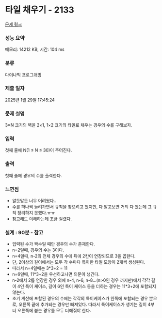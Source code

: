 # 타일 채우기 - 2133 

[문제 링크](https://www.acmicpc.net/problem/2133) 

### 성능 요약

메모리: 14212 KB, 시간: 104 ms

### 분류

다이나믹 프로그래밍

### 제출 일자

2025년 1월 29일 17:45:24

### 문제 설명

<p>3×N 크기의 벽을 2×1, 1×2 크기의 타일로 채우는 경우의 수를 구해보자.</p>

### 입력 

 <p>첫째 줄에 N(1 ≤ N ≤ 30)이 주어진다.</p>

### 출력 

 <p>첫째 줄에 경우의 수를 출력한다.</p>

### 느낀점

- 알듯말듯 너무 어려웠다..
- 수를 하나씩 늘려가면서 규칙을 찾으려고 했지만, 다 알고보면 거의 다 왔는데 그 규칙 정리하지 못했다.ㅠㅠ
- 참고해도 이해하는데 조금 걸렸다.

### 설계 : 90분 - 참고

- 입력된 수가 짝수일 때만 경우의 수가 존재한다.
- n=2일때, 경우의 수는 3이다.
- n=4일때, n-2의 전체 경우의 수에 뒤에 2칸이 연장되므로 3을 곱한다.
- 단, 2이상의 길이에서는 모두 각 수마다 특이한 타일 모양이 2개씩 생성된다.
- 따라서 n=4일때는 3*3+2 = 11
- n=6일때, 11*3+2을 우선하고나면 의문이 생긴다.
- n-2에서 2를 연장한 경우 외에 n-4, n-6, n-8…(n>0인 경우 까지만)에서 각각 길이 4인 특이 케이스, 길이 6인 특이 케이스 등을 더하는 경우는 11*3+2에 포함되지 않는다.
- 초기 계산에 포함된 경우의 수에는 각각의 특이케이스가 왼쪽에 포함되는 경우 뿐으로, 오른쪽 끝에 추가되는 경우만 빠져있다. 따라서 특이케이스가 생기는 길이 4부터 오른쪽에 붙는 경우를 모두 더해줘야 한다.